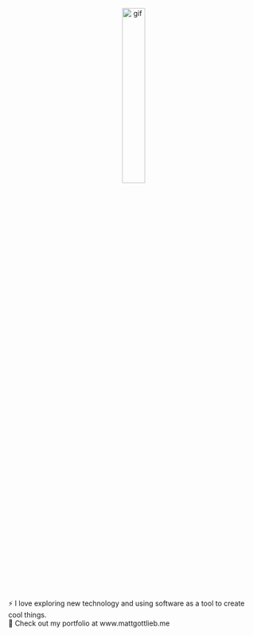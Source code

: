 
<p align='center'>
  <img src="https://media.giphy.com/media/8PyTvI5EOu9LbAm8uS/giphy.gif" width="30%" alt="gif">
</p>
⚡ I love exploring new technology and using software as a tool to create cool things.<br>
🔭 Check out my portfolio at www.mattgottlieb.me


<!--
**Mgla96/Mgla96** is a ✨ _special_ ✨ repository because its `README.md` (this file) appears on your GitHub profile.

Here are some ideas to get you started:

- 🔭 I’m currently working on ...
- 🌱 I’m currently learning ...
- 👯 I’m looking to collaborate on ...
- 🤔 I’m looking for help with ...
- 💬 Ask me about ...
- 📫 How to reach me: ...
- 😄 Pronouns: ...
- ⚡ Fun fact: ...
-->
